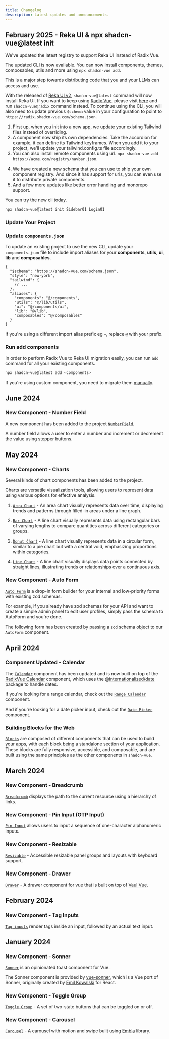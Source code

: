 ```yaml
---
title: Changelog
description: Latest updates and announcements.
---
```


## February 2025 - Reka UI & npx shadcn-vue@latest init

We've updated the latest registry to support Reka UI instead of Radix Vue.

The updated CLI is now available. You can now install components, themes, composables, utils and more using `npx shadcn-vue add`.

This is a major step towards distributing code that you and your LLMs can access and use.

<Callout icon="⚠️">

With the released of [Reka UI v2](https://reka-ui.com/), `shadcn-vue@latest` command will now install Reka UI. If you want to keep using [Radix Vue](https://radix-vue.com/), please visit [here](https://radix.shadcn-vue.com/) and run `shadcn-vue@radix` command instead. To continue using the CLI, you will also need to update previous `$schema` value in your configuration to point to `https://radix.shadcn-vue.com/schema.json`.

</Callout>

1. First up, when you init into a new app, we update your existing Tailwind files instead of overriding.
2. A component now ship its own dependencies. Take the accordion for example, it can define its Tailwind keyframes. When you add it to your project, we’ll update your tailwind.config.ts file accordingly.
3. You can also install remote components using url. `npx shadcn-vue add https://acme.com/registry/navbar.json`.
<!-- 4. We have also improve the init command. It does framework detection and can even init a brand new Next.js app in one command. `npx shadcn init`. -->
4. We have created a new schema that you can use to ship your own component registry. And since it has support for urls, you can even use it to distribute private components.
5. And a few more updates like better error handling and monorepo support.

You can try the new cli today.

```bash
npx shadcn-vue@latest init Sidebar01 Login01
```

### Update Your Project

<Steps>

### Update `components.json`

To update an existing project to use the new CLI, update your `components.json` file to include import aliases for your **components**, **utils**, **ui**, **lib** and **composables**.

```json:line-numbers {7-13} title="components.json" inert
{
  "$schema": "https://shadcn-vue.com/schema.json",
  "style": "new-york",
  "tailwind": {
    // ...
  },
  "aliases": {
    "components": "@/components",
    "utils": "@/lib/utils",
    "ui": "@/components/ui",
    "lib": "@/lib",
    "composables": "@/composables"
  }
}
```

If you're using a different import alias prefix eg `~`, replace `@` with your prefix.

### Run add components

In order to perform Radix Vue to Reka UI migration easily, you can run `add` command for all your existing components.

```bash
npx shadcn-vue@latest add <components>
```

If you're using custom component, you need to migrate them [manually](https://reka-ui.com/docs/guides/migration).

</Steps>

## June 2024

### New Component - Number Field
A new component has been added to the project [`NumberField`](/docs/components/number-field.html).

A number field allows a user to enter a number and increment or decrement the value using stepper buttons.

<ComponentPreview name="NumberFieldDemo" class="max-w-[180px]" />

## May 2024

### New Component - Charts
Several kinds of chart components has been added to the project.

Charts are versatile visualization tools, allowing users to represent data using various options for effective analysis.

1. [`Area Chart`](/docs/charts/area) - An area chart visually represents data over time, displaying trends and patterns through filled-in areas under a line graph.

<ComponentPreview name="AreaChartDemo"  />

2. [`Bar Chart`](/docs/charts/bar) - A line chart visually represents data using rectangular bars of varying lengths to compare quantities across different categories or groups.

<ComponentPreview name="BarChartDemo"  />

3. [`Donut Chart`](/docs/charts/donut) - A line chart visually represents data in a circular form, similar to a pie chart but with a central void, emphasizing proportions within categories.

<ComponentPreview name="DonutChartDemo"  />

4. [`Line Chart`](/docs/charts/line) - A line chart  visually displays data points connected by straight lines, illustrating trends or relationships over a continuous axis.

<ComponentPreview name="LineChartDemo"  />

### New Component - Auto Form

[`Auto Form`](/docs/components/auto-form.html) is a drop-in form builder for your internal and low-priority forms with existing zod schemas.

For example, if you already have zod schemas for your API and want to create a simple admin panel to edit user profiles, simply pass the schema to AutoForm and you're done.

The following form has been created by passing a `zod` schema object to our `AutoForm` component.

<ComponentPreview name="AutoFormBasic" />

## April 2024

### Component Updated - Calendar

The [`Calendar`](/docs/components/calendar.html) component has been updated and is now built on top of the [RadixVue Calendar](https://www.reka-ui.com/components/calendar.html) component, which uses the [@internationalized/date](https://react-spectrum.adobe.com/internationalized/date/index.html) package to handle dates.

If you're looking for a range calendar, check out the [`Range Calendar`](/docs/components/range-calendar.html) component.

And if you're looking for a date picker input, check out the [`Date Picker`](/docs/components/date-picker.html) component.

<ComponentPreview name="CalendarDemo" />

<ComponentPreview name="RangeCalendarDemo" />

<ComponentPreview name="DatePickerDemo" />

### Building Blocks for the Web

[`Blocks`](/blocks) are composed of different components that can be used to build your apps, with each block being a standalone section of your application. These blocks are fully responsive, accessible, and composable, and are built using the same principles as the other components in `shadcn-vue`.

<div>
<VPImage
  alt="Building Blocks"
  width="1280"
  height="727"
  class="block"
  :image="{
    dark: '/examples/block-dark.png',
    light: '/examples/block-light.png',
  }"
/>
</div>

## March 2024

### New Component - Breadcrumb

[`Breadcrumb`](/docs/components/breadcrumb.html) displays the path to the current resource using a hierarchy of links.

<ComponentPreview name="BreadcrumbDemo" />

### New Component - Pin Input (OTP Input)

[`Pin Input`](/docs/components/pin-input.html) allows users to input a sequence of one-character alphanumeric inputs.

<ComponentPreview name="PinInputDemo" />

### New Component - Resizable

[`Resizable`](/docs/components/resizable.html) - Accessible resizable panel groups and layouts with keyboard support.

<ComponentPreview name="ResizableDemo" />

### New Component - Drawer

[`Drawer`](/docs/components/drawer.html) - A drawer component for vue that is built on top of [Vaul Vue](https://github.com/unovue/vaul-vue).

<ComponentPreview name="DrawerDemo" />

## February 2024

### New Component - Tag Inputs

[`Tag inputs`](/docs/components/tags-input.html) render tags inside an input, followed by an actual text input.

<ComponentPreview name="TagsInputDemo" />

## January 2024

### New Component - Sonner

[`Sonner`](/docs/components/sonner.html) is an opinionated toast component for Vue.

The Sonner component is provided by [vue-sonner](https://vue-sonner.vercel.app/), which is a Vue port of Sonner, originally created by [Emil Kowalski](https://twitter.com/emilkowalski_) for React.

<ComponentPreview name="SonnerDemo" />

### New Component - Toggle Group

[`Toggle Group`](/docs/components/toggle-group.html) - A set of two-state buttons that can be toggled on or off.

<ComponentPreview name="ToggleGroupDemo" />

### New Component - Carousel

[`Carousel`](/docs/components/carousel.html) - A carousel with motion and swipe built using [Embla](https://www.embla-carousel.com/) library.

<ComponentPreview name="CarouselDemo" />
